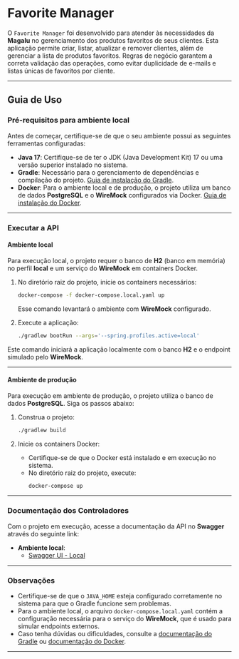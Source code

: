 # Favorite Manager

O `Favorite Manager` foi desenvolvido para atender às necessidades da **Magalu** no gerenciamento dos produtos favoritos de seus clientes. Esta aplicação permite criar, listar, atualizar e remover clientes, além de gerenciar a lista de produtos favoritos. Regras de negócio garantem a correta validação das operações, como evitar duplicidade de e-mails e listas únicas de favoritos por cliente.

---

## Guia de Uso

### Pré-requisitos para ambiente local

Antes de começar, certifique-se de que o seu ambiente possui as seguintes ferramentas configuradas:

- **Java 17**: Certifique-se de ter o JDK (Java Development Kit) 17 ou uma versão superior instalado no sistema.
- **Gradle**: Necessário para o gerenciamento de dependências e compilação do projeto. [Guia de instalação do Gradle](https://gradle.org/install).
- **Docker**: Para o ambiente local e de produção, o projeto utiliza um banco de dados **PostgreSQL** e o **WireMock** configurados via Docker. [Guia de instalação do Docker](https://docs.docker.com/get-docker/).

---

### Executar a API

#### Ambiente local
Para execução local, o projeto requer o banco de **H2** (banco em memória) no perfil **local** e um serviço do **WireMock** em containers Docker.

1. No diretório raiz do projeto, inicie os containers necessários:
   ```bash
   docker-compose -f docker-compose.local.yaml up
   ```

   Esse comando levantará o ambiente com **WireMock** configurado.

2. Execute a aplicação:
   ```bash
   ./gradlew bootRun --args='--spring.profiles.active=local'
   ```

Este comando iniciará a aplicação localmente com o banco **H2** e o endpoint simulado pelo **WireMock**.

---

#### Ambiente de produção
Para execução em ambiente de produção, o projeto utiliza o banco de dados **PostgreSQL**. Siga os passos abaixo:

1. Construa o projeto:
   ```bash
   ./gradlew build
   ```

2. Inicie os containers Docker:
   - Certifique-se de que o Docker está instalado e em execução no sistema.
   - No diretório raiz do projeto, execute:
     ```bash
     docker-compose up
     ```

---

### Documentação dos Controladores

Com o projeto em execução, acesse a documentação da API no **Swagger** através do seguinte link:

- **Ambiente local**:
   - [Swagger UI - Local](http://localhost:8080/swagger-ui/index.html)

---

### Observações

- Certifique-se de que o `JAVA_HOME` esteja configurado corretamente no sistema para que o Gradle funcione sem problemas.
- Para o ambiente local, o arquivo `docker-compose.local.yaml` contém a configuração necessária para o serviço do **WireMock**, que é usado para simular endpoints externos.
- Caso tenha dúvidas ou dificuldades, consulte a [documentação do Gradle](https://docs.gradle.org/current/userguide/userguide.html) ou [documentação do Docker](https://docs.docker.com/).

---
